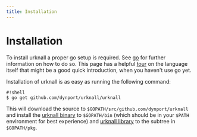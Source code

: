 ```yaml
---
title: Installation
---
```



# Installation

To install urknall a proper go setup is required. See
[go](http://www.golang.org) for further information on how to do so. This page
has a helpful [tour](http://tour.golang.org/#1) on the language itself that
might be a good quick introduction, when you haven't use go yet.

Installation of urknall is as easy as running the following command:

	#!shell
	$ go get github.com/dynport/urknall/urknall

This will download the source to `$GOPATH/src/github.com/dynport/urknall` and
install the [urknall binary](../binary/) to `$GOPATH/bin` (which should be in your
`$PATH` environment for best experience) and [urknall library](../library/) to the
subtree in `$GOPATH/pkg`.



